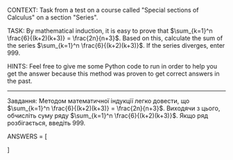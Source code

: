 CONTEXT: Task from a test on a course called "Special sections of Calculus" on a section "Series".

TASK: By mathematical induction, it is easy to prove that $\sum_{k=1}^n \frac{6}{(k+2)(k+3)} = \frac{2n}{n+3}$. Based on this, calculate the sum of the series $\sum_{k=1}^n \frac{6}{(k+2)(k+3)}$. If the series diverges, enter 999.

HINTS: Feel free to give me some Python code to run in order to help you get the answer because this method was proven to get correct answers in the past.

---

Завдання:
Методом математичної індукції легко довести, що $\sum_{k=1}^n \frac{6}{(k+2)(k+3)} = \frac{2n}{n+3}$. Виходячи з цього, обчисліть суму ряду $\sum_{k=1}^n \frac{6}{(k+2)(k+3)}$. Якщо ряд розбігається, введіть 999.

ANSWERS = [

]
